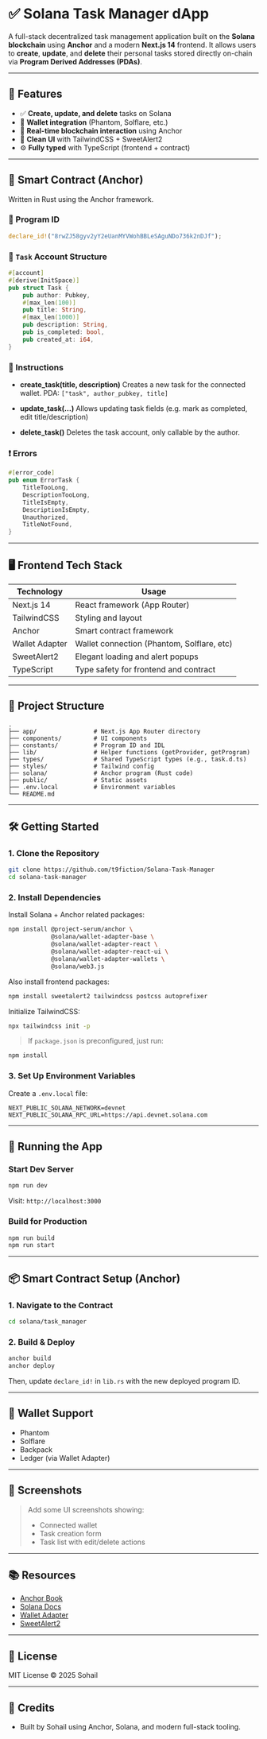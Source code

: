 
# ✅ Solana Task Manager dApp

A full-stack decentralized task management application built on the **Solana blockchain** using **Anchor** and a modern **Next.js 14** frontend. It allows users to **create**, **update**, and **delete** their personal tasks stored directly on-chain via **Program Derived Addresses (PDAs)**.

---

## 🚀 Features

* ✅ **Create, update, and delete** tasks on Solana
* 🔐 **Wallet integration** (Phantom, Solflare, etc.)
* 📡 **Real-time blockchain interaction** using Anchor
* 🎨 **Clean UI** with TailwindCSS + SweetAlert2
* ⚙️ **Fully typed** with TypeScript (frontend + contract)

---

## 🧱 Smart Contract (Anchor)

Written in Rust using the Anchor framework.

### 📜 Program ID

```rust
declare_id!("8rwZJ58gyv2yY2eUanMYVWohBBLeSAguNDo736k2nDJf");
```

### 🧾 `Task` Account Structure

```rust
#[account]
#[derive(InitSpace)]
pub struct Task {
    pub author: Pubkey,
    #[max_len(100)]
    pub title: String,
    #[max_len(1000)]
    pub description: String,
    pub is_completed: bool,
    pub created_at: i64,
}
```

### 🔧 Instructions

* **create\_task(title, description)**
  Creates a new task for the connected wallet.
  PDA: `["task", author_pubkey, title]`

* **update\_task(...)**
  Allows updating task fields (e.g. mark as completed, edit title/description)

* **delete\_task()**
  Deletes the task account, only callable by the author.

### ❗ Errors

```rust
#[error_code]
pub enum ErrorTask {
    TitleTooLong,
    DescriptionTooLong,
    TitleIsEmpty,
    DescriptionIsEmpty,
    Unauthorized,
    TitleNotFound,
}
```

---

## 🖥️ Frontend Tech Stack

| Technology     | Usage                                      |
| -------------- | ------------------------------------------ |
| Next.js 14     | React framework (App Router)               |
| TailwindCSS    | Styling and layout                         |
| Anchor         | Smart contract framework                   |
| Wallet Adapter | Wallet connection (Phantom, Solflare, etc) |
| SweetAlert2    | Elegant loading and alert popups           |
| TypeScript     | Type safety for frontend and contract      |

---

## 📁 Project Structure

```
.
├── app/                # Next.js App Router directory
├── components/         # UI components
├── constants/          # Program ID and IDL
├── lib/                # Helper functions (getProvider, getProgram)
├── types/              # Shared TypeScript types (e.g., task.d.ts)
├── styles/             # Tailwind config
├── solana/             # Anchor program (Rust code)
├── public/             # Static assets
├── .env.local          # Environment variables
└── README.md
```

---

## 🛠️ Getting Started

### 1. Clone the Repository

```bash
git clone https://github.com/t9fiction/Solana-Task-Manager
cd solana-task-manager
```

### 2. Install Dependencies

Install Solana + Anchor related packages:

```bash
npm install @project-serum/anchor \
            @solana/wallet-adapter-base \
            @solana/wallet-adapter-react \
            @solana/wallet-adapter-react-ui \
            @solana/wallet-adapter-wallets \
            @solana/web3.js
```

Also install frontend packages:

```bash
npm install sweetalert2 tailwindcss postcss autoprefixer
```

Initialize TailwindCSS:

```bash
npx tailwindcss init -p
```

> If `package.json` is preconfigured, just run:

```bash
npm install
```

### 3. Set Up Environment Variables

Create a `.env.local` file:

```env
NEXT_PUBLIC_SOLANA_NETWORK=devnet
NEXT_PUBLIC_SOLANA_RPC_URL=https://api.devnet.solana.com
```

---

## 🧪 Running the App

### Start Dev Server

```bash
npm run dev
```

Visit: `http://localhost:3000`

### Build for Production

```bash
npm run build
npm run start
```

---

## 📦 Smart Contract Setup (Anchor)

### 1. Navigate to the Contract

```bash
cd solana/task_manager
```

### 2. Build & Deploy

```bash
anchor build
anchor deploy
```

Then, update `declare_id!` in `lib.rs` with the new deployed program ID.

---

## 🔐 Wallet Support

* Phantom
* Solflare
* Backpack
* Ledger (via Wallet Adapter)

---

## 📸 Screenshots

> Add some UI screenshots showing:
>
> * Connected wallet
> * Task creation form
> * Task list with edit/delete actions

---

## 📚 Resources

* [Anchor Book](https://book.anchor-lang.com/)
* [Solana Docs](https://docs.solana.com/)
* [Wallet Adapter](https://github.com/solana-labs/wallet-adapter)
* [SweetAlert2](https://sweetalert2.github.io/)

---

## 📄 License

MIT License © 2025 Sohail

---

## 🙌 Credits

* Built by Sohail using Anchor, Solana, and modern full-stack tooling.